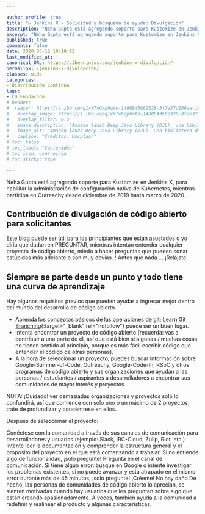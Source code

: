 ```yaml
---

author_profile: true
title: "▷ Jenkins X - Solicitud y búsqueda de ayuda: Divulgación"
description: "Neha Gupta está agregando soporte para Kustomize en Jenkins X, para habilitar la gestión de configuración nativa de Kubernetes, mientras participa en Outreachy.."
excerpt: "Neha Gupta está agregando soporte para Kustomize en Jenkins X, para habilitar la gestión de configuración nativa de Kubernetes, mientras participa en Outreachy.."
published: true
comments: false
date: 2020-05-12 19:10:12
last_modified_at: 
canonical_URL: https://ciberninjas.com/jenkins-x-divulgación/
permalink: /jenkins-x-divulgación/
classes: wide
categories:
- Distribución Continua
tags:
- CD Fundación
# header:
#  teaser: https://i.ibb.co/q1xYTvG/photo-1480843669328-3f7e37d196ae-ixlib-rb-1-2.jpg
#   overlay_image: https://i.ibb.co/q1xYTvG/photo-1480843669328-3f7e37d196ae-ixlib-rb-1-2.jpg
#   overlay_filter: 0.2
#   image_description: 'Amazon lanzó Deep Java Library (DJL), una biblioteca de código abierto con API de Java para simplificar la capacitación, las pruebas, la implementación y la creación en 2020'
#   image_alt: 'Amazon lanzó Deep Java Library (DJL), una biblioteca de código abierto con API de Java para simplificar la capacitación, las pruebas, la implementación y la creación en 2002'
#   caption: "Créditos: Unsplash"
# toc: false
# toc_label: "Contenidos"
# toc_icon: user-ninja
# toc_sticky: true

---
```


Neha Gupta está agregando soporte para Kustomize en Jenkins X, para habilitar la administración de configuración nativa de Kubernetes, mientras participa en Outreachy desde diciembre de 2019 hasta marzo de 2020.

## **Contribución de divulgación de código abierto para solicitantes**

Este blog puede ser útil para los principiantes que están asustados o yo diría que dudan en PREGUNTAR, mientras intentan entender cualquier proyecto de código abierto, miedo a hacer preguntas que pueden sonar estúpidas más adelante o son muy obvias. ! Antes que nada ... ¡Relájate!

## **Siempre se parte desde un punto y todo tiene una curva de aprendizaje**

Hay algunos requisitos previos que pueden ayudar a ingresar mejor dentro del mundo del desarrollo de código abierto.

- Aprenda los conceptos básicos de las operaciones de git; [Learn Git Branching](https://learngitbranching.js.org){:target="_blank" rel="nofollow"} puede ser un buen lugar.
- Intenta encontrar un proyecto de código abierto (recuerda: vas a contribuir a una parte de él, así que está bien si algunas / muchas cosas no tienen sentido al principio, porque es más fácil escribir código que entender el  código de otras personas).
- A la hora de seleccionar un proyecto, puedes buscar información sobre Google-Summer-of-Code, Outreachy, Google-Code-In, RSoC y otros programas de código abierto y sus organizaciones que ayudan a las personas / estudiantes / aspirantes a desarrolladores a encontrar sus comunidades de mayor interés y proyectos

NOTA: ¡Cuidado! ver demasiadas organizaciones y proyectos solo lo confundirá, así que comience con solo uno o un máximo de 2 proyectos, trate de profundizar y concéntrese en ellos.

Después de seleccionar el proyecto:

Conéctese con la comunidad a través de sus canales de comunicación para desarrolladores y usuarios (ejemplo: Slack, IRC-Cloud, Zulip, Riot, etc.)
Intente leer la documentación y comprender la estructura general y el propósito del proyecto en el que está comenzando a trabajar.
Si no entiende algo de funcionalidad, ¡solo pregunte! Pregunta en el canal de comunicación.
Si tiene algún error: busque en Google o intente investigar los problemas existentes, si no puede avanzar y está atrapado en el mismo error durante más de 45 minutos, ¡solo pregunte! ¡Créeme! No hay daño De hecho, las personas de comunidades de código abierto lo aprecian, se sienten motivadas cuando hay usuarios que les preguntan sobre algo que están creando apasionadamente. A veces, también ayuda a la comunidad a redefinir y realinear el producto y algunas características.